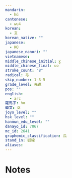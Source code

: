 ```yaml
---
mandarin:
  - hú
cantonese:
  - wu4
korean:
  - 호
korean_native: ""
japanese:
  - KO
japanese_nanori: ""
vietnamese:
middle_chinese_initial: ɣ
middle_chinese_final: uo
stroke_count: "8"
radical: 弓
skip_number: 1-3-5
grade_level: 先進
pos: ""
english:
  - arc
羅馬字: ho
韓文: 호
joyo_level: ""
hsk_level: ""
hanmun_edu_level: ""
danayo_id: 7067
mc_id: 2641
graphemic_classification: 瓜
stand_in: 弧線
aliases:
---
```


# Notes
